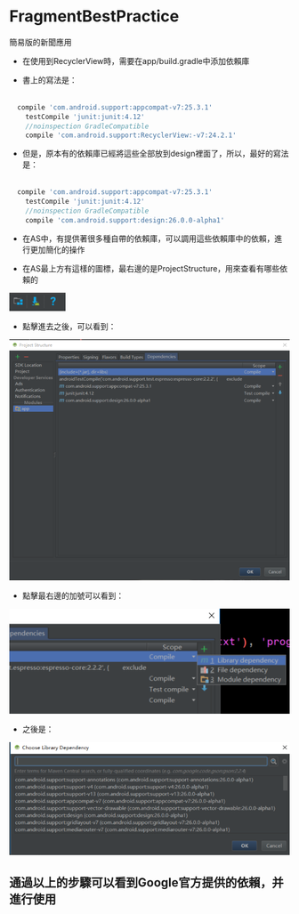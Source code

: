 # FragmentBestPractice
簡易版的新聞應用


* 在使用到RecyclerView時，需要在app/build.gradle中添加依賴庫

* 書上的寫法是：

```gradle

  compile 'com.android.support:appcompat-v7:25.3.1'
    testCompile 'junit:junit:4.12'
    //noinspection GradleCompatible
    compile 'com.android.support:RecyclerView:-v7:24.2.1'

```

* 但是，原本有的依賴庫已經將這些全部放到design裡面了，所以，最好的寫法是：

```gradle

  compile 'com.android.support:appcompat-v7:25.3.1'
    testCompile 'junit:junit:4.12'
    //noinspection GradleCompatible
    compile 'com.android.support:design:26.0.0-alpha1'

```

* 在AS中，有提供著很多種自帶的依賴庫，可以調用這些依賴庫中的依賴，進行更加簡化的操作

* 在AS最上方有這樣的圖標，最右邊的是ProjectStructure，用來查看有哪些依賴的

![](./Image/ProjectStructure.png)

* 點擊進去之後，可以看到：

![](./Image/Dependencies.png)

* 點擊最右邊的加號可以看到：

![](./Image/LibraryDependency.png)

* 之後是：

![](./Image/ChooseLibraryDependency.png)

## 通過以上的步驟可以看到Google官方提供的依賴，并進行使用
